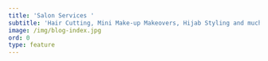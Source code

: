 ```yaml
---
title: 'Salon Services '
subtitle: 'Hair Cutting, Mini Make-up Makeovers, Hijab Styling and much more...'
image: /img/blog-index.jpg
ord: 0
type: feature
---
```


